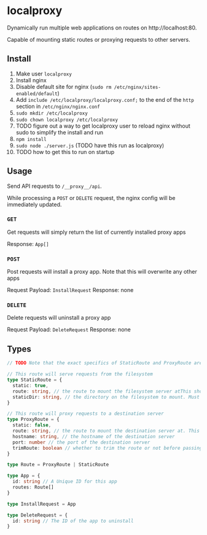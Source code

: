 # localproxy
Dynamically run multiple web applications on routes on http://localhost:80.

Capable of mounting static routes or proxying requests to other servers.

## Install
1. Make user `localproxy`
2. Install nginx
3. Disable default site for nginx (`sudo rm /etc/nginx/sites-enabled/default`)
4. Add `include /etc/localproxy/localproxy.conf;` to the end of the `http` section in `/etc/nginx/nginx.conf`
5. `sudo mkdir /etc/localproxy`
6. `sudo chown localproxy /etc/localproxy`
7. TODO figure out a way to get localproxy user to reload nginx without sudo to simplify the install and run
8. `npm install`
9. `sudo node ./server.js` (TODO have this run as localproxy)
10. TODO how to get this to run on startup

## Usage

Send API requests to `/__proxy__/api`.

While processing a `POST` or `DELETE` request, the nginx config will be immediately updated. 

### `GET`

Get requests will simply return the list of currently installed proxy apps

Response: `App[]`

### `POST`

Post requests will install a proxy app. Note that this will overwrite any other apps 

Request Payload: `InstallRequest`
Response: none

### `DELETE`

Delete requests will uninstall a proxy app

Request Payload: `DeleteRequest`
Response: none

## Types

```ts
// TODO Note that the exact specifics of StaticRoute and ProxyRoute are still being worked out...

// This route will serve requests from the filesystem
type StaticRoute = {
  static: true,
  route: string, // the route to mount the filesystem server atThis should not end with a trailing slash
  staticDir: string, // the directory on the filesystem to mount. Must end with a trailing slash
}

// This route will proxy requests to a destination server
type ProxyRoute = {
  static: false,
  route: string, // the route to mount the destination server at. This should not end with a trailing slash
  hostname: string, // the hostname of the destination server
  port: number // the port of the destination server
  trimRoute: boolean // whether to trim the route or not before passing to the destination server
}

type Route = ProxyRoute | StaticRoute

type App = {
  id: string // A Unique ID for this app
  routes: Route[]
}

type InstallRequest = App

type DeleteRequest = {
  id: string // The ID of the app to uninstall
}
```